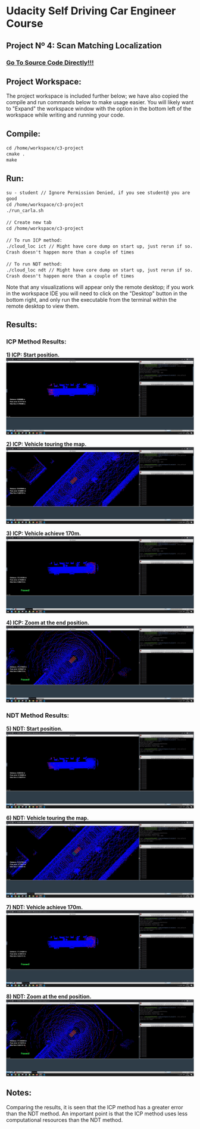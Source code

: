 # **Udacity Self Driving Car Engineer Course**

## **Project Nº 4: Scan Matching Localization**

### [Go To Source Code Directly!!!](https://github.com/HomeBrain-ARG/SDCE_Scan-Matching-Localization/tree/main/01_Source_Code)

## **Project Workspace:** <br />
The project workspace is included further below; we have also copied the compile and run commands below to make usage easier. You will likely want to "Expand" the workspace window with the option in the bottom left of the workspace while writing and running your code.<br />

## **Compile:** <br />
```
cd /home/workspace/c3-project
cmake .
make
```

## **Run:** <br />
```
su - student // Ignore Permission Denied, if you see student@ you are good
cd /home/workspace/c3-project
./run_carla.sh

// Create new tab
cd /home/workspace/c3-project

// To run ICP method:
./cloud_loc ict // Might have core dump on start up, just rerun if so. Crash doesn't happen more than a couple of times

// To run NDT method:
./cloud_loc ndt // Might have core dump on start up, just rerun if so. Crash doesn't happen more than a couple of times

```

Note that any visualizations will appear only the remote desktop; if you work in the workspace IDE you will need to click on the "Desktop" button in the bottom right, and only run the executable from the terminal within the remote desktop to view them.<br />

## **Results:**
### **ICP Method Results:**

**1) ICP: Start position.**<br />
![alt text](https://github.com/HomeBrain-ARG/SDCE_Scan-Matching-Localization/blob/main/00_Img/01_ICP.JPG)<br />

**2) ICP: Vehicle touring the map.**<br />
![alt text](https://github.com/HomeBrain-ARG/SDCE_Scan-Matching-Localization/blob/main/00_Img/02_ICP.JPG)<br />

**3) ICP: Vehicle achieve 170m.**<br />
![alt text](https://github.com/HomeBrain-ARG/SDCE_Scan-Matching-Localization/blob/main/00_Img/03_ICP_End.JPG)<br />

**4) ICP: Zoom at the end position.**<br />
![alt text](https://github.com/HomeBrain-ARG/SDCE_Scan-Matching-Localization/blob/main/00_Img/04_ICP_End_Zoom.JPG)<br />

### **NDT Method Results:**

**5) NDT: Start position.**<br />
![alt text](https://github.com/HomeBrain-ARG/SDCE_Scan-Matching-Localization/blob/main/00_Img/01_NDT.JPG)<br />

**6) NDT: Vehicle touring the map.**<br />
![alt text](https://github.com/HomeBrain-ARG/SDCE_Scan-Matching-Localization/blob/main/00_Img/02_NDT.JPG)<br />

**7) NDT: Vehicle achieve 170m.**<br />
![alt text](https://github.com/HomeBrain-ARG/SDCE_Scan-Matching-Localization/blob/main/00_Img/03_NDT_End.JPG)<br />

**8) NDT: Zoom at the end position.**<br />
![alt text](https://github.com/HomeBrain-ARG/SDCE_Scan-Matching-Localization/blob/main/00_Img/04_NDT_End_Zoom.JPG)<br />

## **Notes:**<br />
Comparing the results, it is seen that the ICP method has a greater error than the NDT method. An important point is that the ICP method uses less computational resources than the NDT method.<br />


